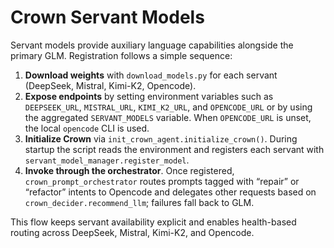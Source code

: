# Crown Servant Models

Servant models provide auxiliary language capabilities alongside the primary GLM. Registration follows a simple sequence:

1. **Download weights** with `download_models.py` for each servant (DeepSeek, Mistral, Kimi-K2, Opencode).
2. **Expose endpoints** by setting environment variables such as `DEEPSEEK_URL`, `MISTRAL_URL`, `KIMI_K2_URL`, and `OPENCODE_URL` or by using the aggregated `SERVANT_MODELS` variable. When `OPENCODE_URL` is unset, the local `opencode` CLI is used.
3. **Initialize Crown** via `init_crown_agent.initialize_crown()`. During startup the script reads the environment and registers each servant with `servant_model_manager.register_model`.
4. **Invoke through the orchestrator**. Once registered, `crown_prompt_orchestrator` routes prompts tagged with “repair” or “refactor” intents to Opencode and delegates other requests based on `crown_decider.recommend_llm`; failures fall back to GLM.

This flow keeps servant availability explicit and enables health-based routing across DeepSeek, Mistral, Kimi-K2, and Opencode.
